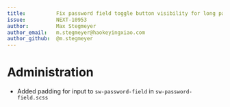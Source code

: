 ```yaml
---
title:          Fix password field toggle button visibility for long passwords
issue:          NEXT-10953
author:         Max Stegmeyer
author_email:   m.stegmeyer@haokeyingxiao.com
author_github:  @m.stegmeyer
---
```

# Administration
* Added padding for input to `sw-password-field` in `sw-password-field.scss`

